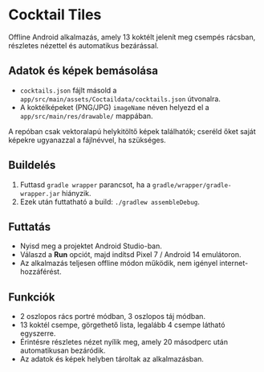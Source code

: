 # Cocktail Tiles

Offline Android alkalmazás, amely 13 koktélt jelenít meg csempés rácsban, részletes nézettel és automatikus bezárással.

## Adatok és képek bemásolása
- `cocktails.json` fájlt másold a `app/src/main/assets/Coctaildata/cocktails.json` útvonalra.
- A koktélképeket (PNG/JPG) `imageName` néven helyezd el a `app/src/main/res/drawable/` mappában.

A repóban csak vektoralapú helykitöltő képek találhatók; cseréld őket saját képekre ugyanazzal a fájlnévvel, ha szükséges.

## Buildelés
1. Futtasd `gradle wrapper` parancsot, ha a `gradle/wrapper/gradle-wrapper.jar` hiányzik.
2. Ezek után futtatható a build: `./gradlew assembleDebug`.

## Futtatás
- Nyisd meg a projektet Android Studio-ban.
- Válaszd a **Run** opciót, majd indítsd Pixel 7 / Android 14 emulátoron.
- Az alkalmazás teljesen offline módon működik, nem igényel internet-hozzáférést.

## Funkciók
- 2 oszlopos rács portré módban, 3 oszlopos táj módban.
- 13 koktél csempe, görgethető lista, legalább 4 csempe látható egyszerre.
- Érintésre részletes nézet nyílik meg, amely 20 másodperc után automatikusan bezáródik.
- Az adatok és képek helyben tároltak az alkalmazásban.
